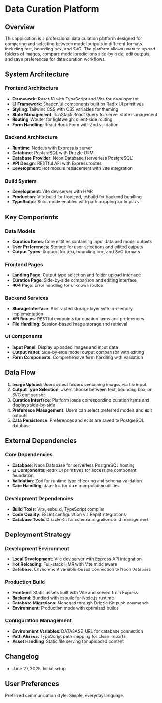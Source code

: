 # Data Curation Platform

## Overview

This application is a professional data curation platform designed for comparing and selecting between model outputs in different formats including text, bounding box, and SVG. The platform allows users to upload folders of images, compare model predictions side-by-side, edit outputs, and save preferences for data curation workflows.

## System Architecture

### Frontend Architecture
- **Framework**: React 18 with TypeScript and Vite for development
- **UI Framework**: Shadcn/ui components built on Radix UI primitives
- **Styling**: Tailwind CSS with CSS variables for theming
- **State Management**: TanStack React Query for server state management
- **Routing**: Wouter for lightweight client-side routing
- **Form Handling**: React Hook Form with Zod validation

### Backend Architecture
- **Runtime**: Node.js with Express.js server
- **Database**: PostgreSQL with Drizzle ORM
- **Database Provider**: Neon Database (serverless PostgreSQL)
- **API Design**: RESTful API with Express routes
- **Development**: Hot module replacement with Vite integration

### Build System
- **Development**: Vite dev server with HMR
- **Production**: Vite build for frontend, esbuild for backend bundling
- **TypeScript**: Strict mode enabled with path mapping for imports

## Key Components

### Data Models
- **Curation Items**: Core entities containing input data and model outputs
- **User Preferences**: Storage for user selections and edited outputs
- **Output Types**: Support for text, bounding box, and SVG formats

### Frontend Pages
- **Landing Page**: Output type selection and folder upload interface
- **Curation Page**: Side-by-side comparison and editing interface
- **404 Page**: Error handling for unknown routes

### Backend Services
- **Storage Interface**: Abstracted storage layer with in-memory implementation
- **API Routes**: RESTful endpoints for curation items and preferences
- **File Handling**: Session-based image storage and retrieval

### UI Components
- **Input Panel**: Display uploaded images and input data
- **Output Panel**: Side-by-side model output comparison with editing
- **Form Components**: Comprehensive form handling with validation

## Data Flow

1. **Image Upload**: Users select folders containing images via file input
2. **Output Type Selection**: Users choose between text, bounding box, or SVG comparison
3. **Curation Interface**: Platform loads corresponding curation items and displays side-by-side
4. **Preference Management**: Users can select preferred models and edit outputs
5. **Data Persistence**: Preferences and edits are saved to PostgreSQL database

## External Dependencies

### Core Dependencies
- **Database**: Neon Database for serverless PostgreSQL hosting
- **UI Components**: Radix UI primitives for accessible component foundation
- **Validation**: Zod for runtime type checking and schema validation
- **Date Handling**: date-fns for date manipulation utilities

### Development Dependencies
- **Build Tools**: Vite, esbuild, TypeScript compiler
- **Code Quality**: ESLint configuration via Replit integrations
- **Database Tools**: Drizzle Kit for schema migrations and management

## Deployment Strategy

### Development Environment
- **Local Development**: Vite dev server with Express API integration
- **Hot Reloading**: Full-stack HMR with Vite middleware
- **Database**: Environment variable-based connection to Neon Database

### Production Build
- **Frontend**: Static assets built with Vite and served from Express
- **Backend**: Bundled with esbuild for Node.js runtime
- **Database Migrations**: Managed through Drizzle Kit push commands
- **Environment**: Production mode with optimized builds

### Configuration Management
- **Environment Variables**: DATABASE_URL for database connection
- **Path Aliases**: TypeScript path mapping for clean imports
- **Asset Handling**: Static file serving for uploaded content

## Changelog
- June 27, 2025. Initial setup

## User Preferences

Preferred communication style: Simple, everyday language.